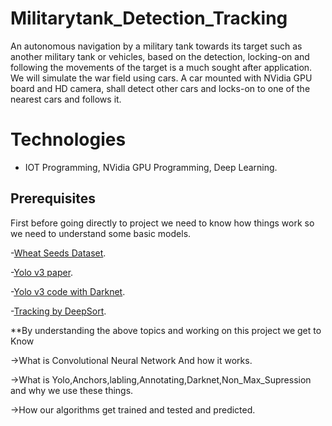 # Militarytank_Detection_Tracking
An autonomous navigation by a military tank towards its target such as another military tank or vehicles, based on the detection, locking-on and following the movements of the target is a much sought after application. We will simulate the war field using cars. A car mounted with NVidia GPU board and HD camera, shall detect other cars and locks-on to one of the nearest cars and follows it.


# Technologies

- IOT Programming, NVidia GPU Programming, Deep Learning.

## Prerequisites

First before going directly to project we need to know how things work so we need to understand some basic models.

-[Wheat Seeds Dataset](https://machinelearningmastery.com/implement-backpropagation-algorithm-scratch-python/).

-[Yolo v3 paper](https://arxiv.org/abs/1506.02640).

-[Yolo v3 code with Darknet](https://github.com/heartkilla/yolo-v3/blob/master/yolo_v3.py).

-[Tracking by DeepSort](https://learnopencv.com/understanding-multiple-object-tracking-using-deepsort/).

**By understanding the above topics and  working on this project we get to Know

->What is Convolutional Neural Network And how it works.

->What is Yolo,Anchors,labling,Annotating,Darknet,Non_Max_Supression and why we use these things.

->How our algorithms get trained and tested and predicted.
